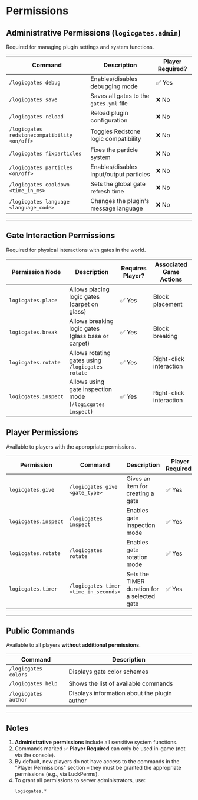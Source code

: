 # Permissions

## Administrative Permissions (`logicgates.admin`)
Required for managing plugin settings and system functions.  

| Command                                  | Description                                                         | Player Required? |
|------------------------------------------|---------------------------------------------------------------------|-----------------|
| `/logicgates debug`                      | Enables/disables debugging mode                                     | ✅ Yes          |
| `/logicgates save`                       | Saves all gates to the `gates.yml` file                            | ❌ No           |
| `/logicgates reload`                       | Reload plugin configuration                            | ❌ No           |
| `/logicgates redstonecompatibility <on/off>` | Toggles Redstone logic compatibility                       | ❌ No           |
| `/logicgates fixparticles`               | Fixes the particle system                                          | ❌ No           |
| `/logicgates particles <on/off>`         | Enables/disables input/output particles                            | ❌ No           |
| `/logicgates cooldown <time_in_ms>`      | Sets the global gate refresh time                                  | ❌ No           |
| `/logicgates language <language_code>`           | Changes the plugin's message language                             | ❌ No           |

---

## Gate Interaction Permissions
Required for physical interactions with gates in the world.

| Permission Node         | Description                                                                 | Requires Player? | Associated Game Actions |
|-------------------------|-----------------------------------------------------------------------------|------------------|-------------------------|
| `logicgates.place`      | Allows placing logic gates (carpet on glass)                               | ✅ Yes           | Block placement         |
| `logicgates.break`      | Allows breaking logic gates (glass base or carpet)                         | ✅ Yes           | Block breaking          |
| `logicgates.rotate`     | Allows rotating gates using `/logicgates rotate`                           | ✅ Yes           | Right-click interaction |
| `logicgates.inspect`    | Allows using gate inspection mode (`/logicgates inspect`)                  | ✅ Yes           | Right-click interaction |


## Player Permissions
Available to players with the appropriate permissions.  

| Permission                 | Command                                  | Description                                                         | Player Required? |
|----------------------------|-----------------------------------------|---------------------------------------------------------------------|-----------------|
| `logicgates.give`          | `/logicgates give <gate_type>`         | Gives an item for creating a gate                                  | ✅ Yes          |
| `logicgates.inspect`       | `/logicgates inspect`                   | Enables gate inspection mode                                       | ✅ Yes          |
| `logicgates.rotate`        | `/logicgates rotate`                    | Enables gate rotation mode                                         | ✅ Yes          |
| `logicgates.timer`         | `/logicgates timer <time_in_seconds>`  | Sets the TIMER duration for a selected gate                        | ✅ Yes          |

---

## Public Commands
Available to all players **without additional permissions**.  

| Command                   | Description                                  |
|---------------------------|----------------------------------------------|
| `/logicgates colors`      | Displays gate color schemes                 |
| `/logicgates help`        | Shows the list of available commands        |
| `/logicgates author`      | Displays information about the plugin author |

---

## Notes 
1. **Administrative permissions** include all sensitive system functions.  
2. Commands marked ✅ **Player Required** can only be used in-game (not via the console).  
3. By default, new players do not have access to the commands in the "Player Permissions" section – they must be granted the appropriate permissions (e.g., via LuckPerms).  
4. To grant all permissions to server administrators, use:  
   ```permissions
   logicgates.*
   ```